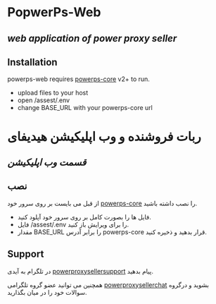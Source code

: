 # PopwerPs-Web
## _web application of power proxy seller_

## Installation

powerps-web requires [powerps-core](https://github.com/rezahajrahimi/powerps-core) v2+ to run.

- upload files to your host
- open /assest/.env
- change BASE_URL with your powerps-core url

# ربات فروشنده و وب اپلیکیشن هیدیفای
## _قسمت وب اپلیکیشن_
## نصب

از قبل می بایست بر روی سرور خود  [powerps-core](https://nodejs.org/) را نصب داشته باشید.

- فایل ها را بصورت کامل بر روی سرور خود آپلود کنید.
- فایل /assest/.env را برای ویرایش باز کنید.
- مقدار BASE_URL را برابر آدرس powerps-core قرار بدهید و ذخیره کنید.


## Support

در تلگرام به آیدی  [powerproxysellersupport](https://t.me/powerproxysellersupport) پیام بدهید.

همچنین می توانید عضو گروه تلگرامی [powerproxysellerchat](https://t.me/powerproxysellerchat) بشوید و درگروه سوالات خود را در میان بگذارید.
